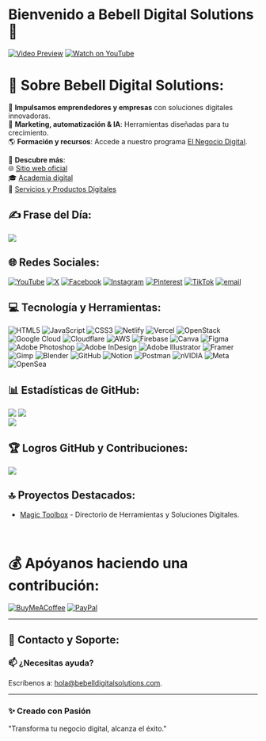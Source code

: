 # Bienvenido a Bebell Digital Solutions 🎉
[![Video Preview](https://bucket.mlcdn.com/a/3336/3336910/images/3bfe048a1f93910b91db9b06055cdb1cbf7ffa16.gif)](https://youtu.be/n-4gTbKU0ac>)
[![Watch on YouTube](https://img.shields.io/badge/YouTube-Reproducir%20Video-red?logo=youtube)](https://youtu.be/<VIDEO_ID>)
<!---
Bebell-Digital-Solutions/Bebell-Digital-Solutions is a ✨ special ✨ repository because its `README.md` (this file) appears on your GitHub profile.
You can click the Preview link to take a look at your changes.
--->
# 💫 Sobre Bebell Digital Solutions:
🚀 **Impulsamos emprendedores y empresas** con soluciones digitales innovadoras.<br>📲 **Marketing, automatización & IA**: Herramientas diseñadas para tu crecimiento.<br>🌎 **Formación y recursos**: Accede a nuestro programa [El Negocio Digital](https://elnegocio.digital).<br>


🔗 **Descubre más**:<br>🌐 [Sitio web oficial](https://bebelldigitalsolutions.com)  
🎓 [Academia digital](https://academia.elnegocio.digital) <br>
🤝 [Servicios y Productos Digitales](https://productos-servicios.bebelldigitalsolutions.com/)



## ✍️ Frase del Día:
![](https://quotes-github-readme.vercel.app/api?type=horizontal&theme=radical)

## 🌐 Redes Sociales:
[![YouTube](https://img.shields.io/badge/YouTube-%23FF0000.svg?logo=YouTube&logoColor=white)](https://youtube.com/@@bebelldigittalsolutions) [![X](https://img.shields.io/badge/X-black.svg?logo=X&logoColor=white)](https://x.com/bebelldigittals) [![Facebook](https://img.shields.io/badge/Facebook-%231877F2.svg?logo=Facebook&logoColor=white)](https://facebook.com/bebelldigittalsolutions) [![Instagram](https://img.shields.io/badge/Instagram-%23E4405F.svg?logo=Instagram&logoColor=white)](https://instagram.com/bebelldigittalsolutions) [![Pinterest](https://img.shields.io/badge/Pinterest-%23E60023.svg?logo=Pinterest&logoColor=white)](https://pinterest.com/bebelldigittals) [![TikTok](https://img.shields.io/badge/TikTok-%23000000.svg?logo=TikTok&logoColor=white)](https://tiktok.com/@@bebelldigittalsolutions) [![email](https://img.shields.io/badge/Email-D14836?logo=gmail&logoColor=white)](mailto:hola@bebelldigitalsolutions.com) 


## 💻 Tecnología y Herramientas:
![HTML5](https://img.shields.io/badge/html5-%23E34F26.svg?style=plastic&logo=html5&logoColor=white) ![JavaScript](https://img.shields.io/badge/javascript-%23323330.svg?style=plastic&logo=javascript&logoColor=%23F7DF1E) ![CSS3](https://img.shields.io/badge/css3-%231572B6.svg?style=plastic&logo=css3&logoColor=white) ![Netlify](https://img.shields.io/badge/netlify-%23000000.svg?style=plastic&logo=netlify&logoColor=#00C7B7) ![Vercel](https://img.shields.io/badge/vercel-%23000000.svg?style=plastic&logo=vercel&logoColor=white) ![OpenStack](https://img.shields.io/badge/Openstack-%23f01742.svg?style=plastic&logo=openstack&logoColor=white) ![Google Cloud](https://img.shields.io/badge/GoogleCloud-%234285F4.svg?style=plastic&logo=google-cloud&logoColor=white) ![Cloudflare](https://img.shields.io/badge/Cloudflare-F38020?style=plastic&logo=Cloudflare&logoColor=white) ![AWS](https://img.shields.io/badge/AWS-%23FF9900.svg?style=plastic&logo=amazon-aws&logoColor=white) ![Firebase](https://img.shields.io/badge/firebase-%23039BE5.svg?style=plastic&logo=firebase) ![Canva](https://img.shields.io/badge/Canva-%2300C4CC.svg?style=plastic&logo=Canva&logoColor=white) ![Figma](https://img.shields.io/badge/figma-%23F24E1E.svg?style=plastic&logo=figma&logoColor=white) ![Adobe Photoshop](https://img.shields.io/badge/adobe%20photoshop-%2331A8FF.svg?style=plastic&logo=adobe%20photoshop&logoColor=white) ![Adobe InDesign](https://img.shields.io/badge/Adobe%20InDesign-49021F?style=plastic&logo=adobeindesign&logoColor=FF3366) ![Adobe Illustrator](https://img.shields.io/badge/adobe%20illustrator-%23FF9A00.svg?style=plastic&logo=adobe%20illustrator&logoColor=white) ![Framer](https://img.shields.io/badge/Framer-black?style=plastic&logo=framer&logoColor=blue) ![Gimp](https://img.shields.io/badge/Gimp-657D8B?style=plastic&logo=gimp&logoColor=FFFFFF) ![Blender](https://img.shields.io/badge/blender-%23F5792A.svg?style=plastic&logo=blender&logoColor=white) ![GitHub](https://img.shields.io/badge/github-%23121011.svg?style=plastic&logo=github&logoColor=white) ![Notion](https://img.shields.io/badge/Notion-%23000000.svg?style=plastic&logo=notion&logoColor=white) ![Postman](https://img.shields.io/badge/Postman-FF6C37?style=plastic&logo=postman&logoColor=white) ![nVIDIA](https://img.shields.io/badge/nVIDIA-%2376B900.svg?style=plastic&logo=nVIDIA&logoColor=white) ![Meta](https://img.shields.io/badge/Meta-%230467DF.svg?style=plastic&logo=Meta&logoColor=white) ![OpenSea](https://img.shields.io/badge/OpenSea-%232081E2.svg?style=plastic&logo=opensea&logoColor=white)

## 📊 Estadísticas de GitHub:
![](https://github-readme-stats.vercel.app/api?username=Bebell-Digital-Solutions&theme=ambient_gradient&hide_border=true&include_all_commits=true&count_private=false)
![](https://nirzak-streak-stats.vercel.app/?user=Bebell-Digital-Solutions&theme=ambient_gradient&hide_border=true)<br/>
![](https://github-readme-stats.vercel.app/api/top-langs/?username=Bebell-Digital-Solutions&theme=ambient_gradient&hide_border=true&include_all_commits=true&count_private=false&layout=compact)

## 🏆 Logros GitHub y Contribuciones:
![](https://github-contributor-stats.vercel.app/api?username=Bebell-Digital-Solutions&limit=5&theme=radical&combine_all_yearly_contributions=true)


## 🔝 Proyectos Destacados:
- [Magic Toolbox](https://github.com/Bebell-Digital-Solutions/MagicToolbox-V08-English) - Directorio de Herramientas y Soluciones Digitales.  

<br>

# 💰 Apóyanos haciendo una contribución:
[![BuyMeACoffee](https://img.shields.io/badge/Buy%20Me%20a%20Coffee-ffdd00?style=for-the-badge&logo=buy-me-a-coffee&logoColor=black)](https://buymeacoffee.com/buymeacoffee.com/BebellDigitalSolutions) [![PayPal](https://img.shields.io/badge/PayPal-00457C?style=for-the-badge&logo=paypal&logoColor=white)](https://paypal.me/BebellDesignStudio?locale.x=es_DO)


---
## 💌 Contacto y Soporte:<br>
### 📫 ¿Necesitas ayuda? <br/>
Escríbenos a: hola@bebelldigitalsolutions.com.


---
### ✨ Creado con Pasión
"Transforma tu negocio digital, alcanza el éxito."


<!-- Proudly created with GPRM ( https://gprm.itsvg.in ) -->

